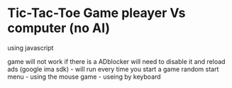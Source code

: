 # Tic-Tac-Toe Game pleayer Vs computer (no AI)
using javascript

game will not work if there is a ADblocker will need to disable it and reload
ads (google ima sdk) - will run every time you start a game
random start
menu - using the mouse
game - useing by keyboard


